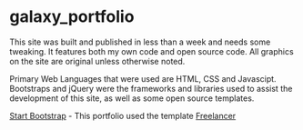 # galaxy_portfolio

This site was built and published in less than a week and needs some tweaking. It features both my own code and open source code. All graphics on the site are original unless otherwise noted.

Primary Web Languages that were used are HTML, CSS and Javascipt. Bootstraps and jQuery were the frameworks and libraries used to assist the development of this site, as well as some open source templates.

[Start Bootstrap](http://startbootstrap.com/) - This portfolio used the template [Freelancer](http://startbootstrap.com/template-overviews/freelancer/)
